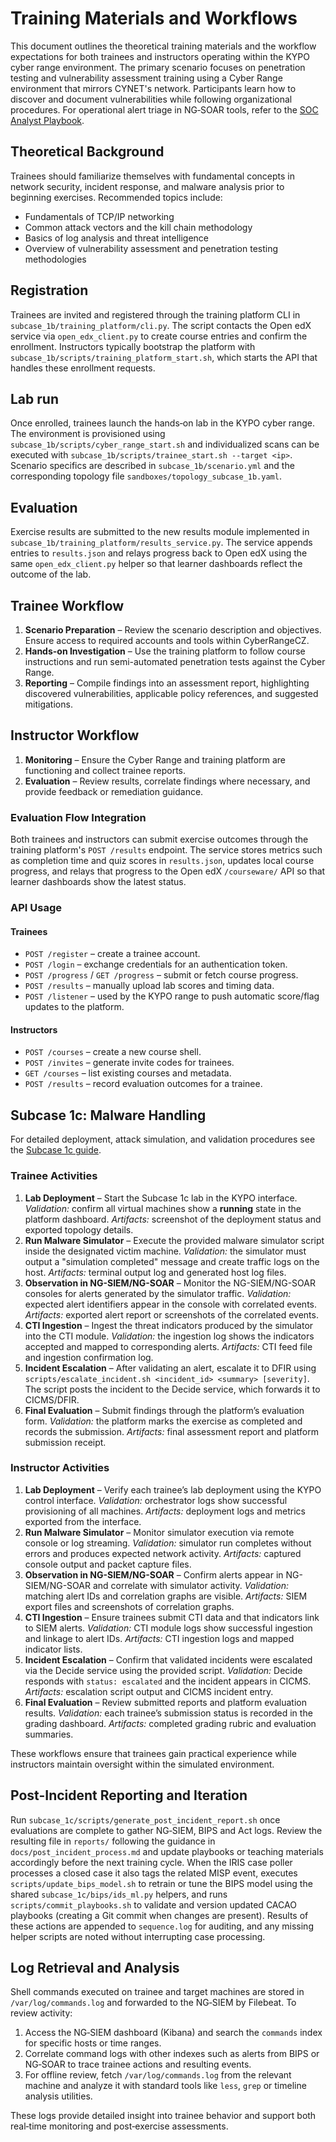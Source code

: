 # Training Materials and Workflows

This document outlines the theoretical training materials and the workflow expectations for both trainees and instructors operating within the KYPO cyber range environment. The primary scenario focuses on penetration testing and vulnerability assessment training using a Cyber Range environment that mirrors CYNET's network. Participants learn how to discover and document vulnerabilities while following organizational procedures. For operational alert triage in NG‑SOAR tools, refer to the [SOC Analyst Playbook](soc_analyst_playbook.md).

## Theoretical Background

Trainees should familiarize themselves with fundamental concepts in network security, incident response, and malware analysis prior to beginning exercises. Recommended topics include:

- Fundamentals of TCP/IP networking
- Common attack vectors and the kill chain methodology
- Basics of log analysis and threat intelligence
- Overview of vulnerability assessment and penetration testing methodologies

## Registration

Trainees are invited and registered through the training platform CLI in
`subcase_1b/training_platform/cli.py`. The script contacts the Open edX
service via `open_edx_client.py` to create course entries and confirm the
enrollment. Instructors typically bootstrap the platform with
`subcase_1b/scripts/training_platform_start.sh`, which starts the API that
handles these enrollment requests.

## Lab run

Once enrolled, trainees launch the hands‑on lab in the KYPO cyber range.
The environment is provisioned using `subcase_1b/scripts/cyber_range_start.sh`
and individualized scans can be executed with
`subcase_1b/scripts/trainee_start.sh --target <ip>`. Scenario specifics are
described in `subcase_1b/scenario.yml` and the corresponding topology file
`sandboxes/topology_subcase_1b.yaml`.

## Evaluation

Exercise results are submitted to the new results module implemented in
`subcase_1b/training_platform/results_service.py`. The service appends
entries to `results.json` and relays progress back to Open edX using the
same `open_edx_client.py` helper so that learner dashboards reflect the
outcome of the lab.

## Trainee Workflow

1. **Scenario Preparation** – Review the scenario description and objectives. Ensure access to required accounts and tools within CyberRangeCZ.
2. **Hands-on Investigation** – Use the training platform to follow course instructions and run semi-automated penetration tests against the Cyber Range.
3. **Reporting** – Compile findings into an assessment report, highlighting discovered vulnerabilities, applicable policy references, and suggested mitigations.

## Instructor Workflow

1. **Monitoring** – Ensure the Cyber Range and training platform are functioning and collect trainee reports.
2. **Evaluation** – Review results, correlate findings where necessary, and provide feedback or remediation guidance.

### Evaluation Flow Integration

Both trainees and instructors can submit exercise outcomes through the
training platform's `POST /results` endpoint. The service stores metrics
such as completion time and quiz scores in `results.json`, updates local
course progress, and relays that progress to the Open edX
`/courseware/` API so that learner dashboards show the latest status.

### API Usage

#### Trainees

- `POST /register` – create a trainee account.
- `POST /login` – exchange credentials for an authentication token.
- `POST /progress` / `GET /progress` – submit or fetch course progress.
- `POST /results` – manually upload lab scores and timing data.
- `POST /listener` – used by the KYPO range to push automatic score/flag
  updates to the platform.

#### Instructors

- `POST /courses` – create a new course shell.
- `POST /invites` – generate invite codes for trainees.
- `GET /courses` – list existing courses and metadata.
- `POST /results` – record evaluation outcomes for a trainee.

## Subcase 1c: Malware Handling

For detailed deployment, attack simulation, and validation procedures see the
[Subcase 1c guide](subcase_1c_guide.md).

### Trainee Activities

1. **Lab Deployment** – Start the Subcase 1c lab in the KYPO interface. *Validation:* confirm all virtual machines show a **running** state in the platform dashboard. *Artifacts:* screenshot of the deployment status and exported topology details.
2. **Run Malware Simulator** – Execute the provided malware simulator script inside the designated victim machine. *Validation:* the simulator must output a "simulation completed" message and create traffic logs on the host. *Artifacts:* terminal output log and generated host log files.
3. **Observation in NG-SIEM/NG-SOAR** – Monitor the NG-SIEM/NG-SOAR consoles for alerts generated by the simulator traffic. *Validation:* expected alert identifiers appear in the console with correlated events. *Artifacts:* exported alert report or screenshots of the correlated events.
4. **CTI Ingestion** – Ingest the threat indicators produced by the simulator into the CTI module. *Validation:* the ingestion log shows the indicators accepted and mapped to corresponding alerts. *Artifacts:* CTI feed file and ingestion confirmation log.
5. **Incident Escalation** – After validating an alert, escalate it to DFIR using `scripts/escalate_incident.sh <incident_id> <summary> [severity]`. The script posts the incident to the Decide service, which forwards it to CICMS/DFIR.
6. **Final Evaluation** – Submit findings through the platform’s evaluation form. *Validation:* the platform marks the exercise as completed and records the submission. *Artifacts:* final assessment report and platform submission receipt.

### Instructor Activities

1. **Lab Deployment** – Verify each trainee’s lab deployment using the KYPO control interface. *Validation:* orchestrator logs show successful provisioning of all machines. *Artifacts:* deployment logs and metrics exported from the interface.
2. **Run Malware Simulator** – Monitor simulator execution via remote console or log streaming. *Validation:* simulator run completes without errors and produces expected network activity. *Artifacts:* captured console output and packet capture files.
3. **Observation in NG-SIEM/NG-SOAR** – Confirm alerts appear in NG-SIEM/NG-SOAR and correlate with simulator activity. *Validation:* matching alert IDs and correlation graphs are visible. *Artifacts:* SIEM export files and screenshots of correlation graphs.
4. **CTI Ingestion** – Ensure trainees submit CTI data and that indicators link to SIEM alerts. *Validation:* CTI module logs show successful ingestion and linkage to alert IDs. *Artifacts:* CTI ingestion logs and mapped indicator lists.
5. **Incident Escalation** – Confirm that validated incidents were escalated via the Decide service using the provided script. *Validation:* Decide responds with `status: escalated` and the incident appears in CICMS. *Artifacts:* escalation script output and CICMS incident entry.
6. **Final Evaluation** – Review submitted reports and platform evaluation results. *Validation:* each trainee’s submission status is recorded in the grading dashboard. *Artifacts:* completed grading rubric and evaluation summaries.

These workflows ensure that trainees gain practical experience while instructors maintain oversight within the simulated environment.

## Post-Incident Reporting and Iteration

Run `subcase_1c/scripts/generate_post_incident_report.sh` once evaluations are complete to gather NG‑SIEM, BIPS and Act logs. Review the resulting file in `reports/` following the guidance in `docs/post_incident_process.md` and update playbooks or teaching materials accordingly before the next training cycle.  When the IRIS case poller processes a closed case it also tags the related MISP event, executes `scripts/update_bips_model.sh` to retrain or tune the BIPS model using the shared `subcase_1c/bips/ids_ml.py` helpers, and runs `scripts/commit_playbooks.sh` to validate and version updated CACAO playbooks (creating a Git commit when changes are present).  Results of these actions are appended to `sequence.log` for auditing, and any missing helper scripts are noted without interrupting case processing.

## Log Retrieval and Analysis

Shell commands executed on trainee and target machines are stored in `/var/log/commands.log` and forwarded to the NG‑SIEM by Filebeat. To review activity:

1. Access the NG‑SIEM dashboard (Kibana) and search the `commands` index for specific hosts or time ranges.
2. Correlate command logs with other indexes such as alerts from BIPS or NG‑SOAR to trace trainee actions and resulting events.
3. For offline review, fetch `/var/log/commands.log` from the relevant machine and analyze it with standard tools like `less`, `grep` or timeline analysis utilities.

These logs provide detailed insight into trainee behavior and support both real‑time monitoring and post‑exercise assessments.
